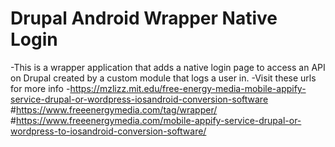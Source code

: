# Drupal Android Wrapper Native Login 
-This is a wrapper application that adds a native login page to access an API on Drupal created by a custom module that logs a user in. 
-Visit these urls for more info
-https://mzlizz.mit.edu/free-energy-media-mobile-appify-service-drupal-or-wordpress-iosandroid-conversion-software
#https://www.freeenergymedia.com/tag/wrapper/
#https://www.freeenergymedia.com/mobile-appify-service-drupal-or-wordpress-to-iosandroid-conversion-software/
